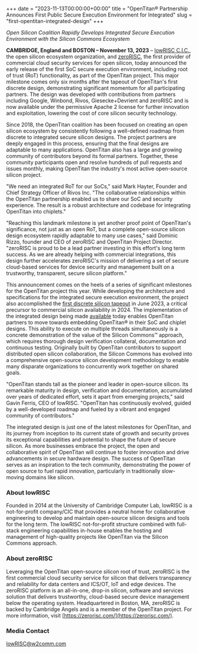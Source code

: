 +++
date = "2023-11-13T00:00:00+00:00"
title = "OpenTitan® Partnership Announces First Public Secure Execution Environment for Integrated"
slug = "first-opentitan-integrated-design"
+++

*Open Silicon Coalition Rapidly Develops Integrated Secure Execution Environment with the Silicon Commons Ecosystem*

**CAMBRIDGE, England and BOSTON – November 13, 2023** – [lowRISC C.I.C.](https://lowrisc.org/), the open silicon ecosystem organization, and [zeroRISC](https://zerorisc.com/), the first provider of commercial cloud security services for open silicon, today announced the early release of the first SoC secure execution environment, including root of trust (RoT) functionality, as part of the OpenTitan project.
This major milestone comes only six months after the tapeout of OpenTitan's first discrete design, demonstrating significant momentum for all participating partners.
The design was developed with contributions from partners including Google, Winbond, Rivos, Giesecke+Devrient and zeroRISC and is now available under the permissive Apache 2 license for further innovation and exploitation, lowering the cost of core silicon security technology.

Since 2018, the OpenTitan coalition has been focused on creating an open silicon ecosystem by consistently following a well-defined roadmap from discrete to integrated secure silicon designs.
The project partners are deeply engaged in this process, ensuring that the final designs are adaptable to many applications.
OpenTitan also has a large and growing community of contributors beyond its formal partners.
Together, these community participants open and resolve hundreds of pull requests and issues monthly, making OpenTitan the industry's most active open-source silicon project.

"We need an integrated RoT for our SoCs," said Mark Hayter, Founder and Chief Strategy Officer of Rivos Inc.
"The collaborative relationships within the OpenTitan partnership enabled us to share our SoC and security experience.
The result is a robust architecture and codebase for integrating OpenTitan into chiplets."

"Reaching this landmark milestone is yet another proof point of OpenTitan's significance, not just as an open RoT, but a complete open-source silicon design ecosystem rapidly adaptable to many use cases," said Dominic Rizzo, founder and CEO of zeroRISC and OpenTitan Project Director.
"zeroRISC is proud to be a lead partner investing in this effort's long term success. As we are already helping with commercial integrations, this design further accelerates zeroRISC's mission of delivering a set of secure cloud-based services for device security and management built on a trustworthy, transparent, secure silicon platform."

This announcement comes on the heels of a series of significant milestones for the OpenTitan project this year.
While developing the architecture and specifications for the integrated secure execution environment, the project also accomplished the [first discrete silicon tapeout](https://lowrisc.org/blog/2023/06/opentitans-rtl-freeze-leveraging-transparency-to-create-trustworthy-computing/) in June 2023, a critical precursor to commercial silicon availability in 2024.
The implementation of the integrated design being made [available](https://github.com/lowRISC/opentitan/tree/integrated_dev) today enables OpenTitan partners to move towards embedding OpenTitan® in their SoC and chiplet designs.
This ability to execute on multiple threads simultaneously is a concrete demonstration of the value of the Silicon Commons™ approach, which requires thorough design verification collateral, documentation and continuous testing.
Originally built by OpenTitan contributors to support distributed open silicon collaboration, the Silicon Commons has evolved into a comprehensive open-source silicon development methodology to enable many disparate organizations to concurrently work together on shared goals.

"OpenTitan stands tall as the pioneer and leader in open-source silicon.
Its remarkable maturity in design, verification and documentation, accumulated over years of dedicated effort, sets it apart from emerging projects," said Gavin Ferris, CEO of lowRISC.
"OpenTitan has continuously evolved, guided by a well-developed roadmap and fueled by a vibrant and engaged community of contributors."

The integrated design is just one of the latest milestones for OpenTitan, and its journey from inception to its current state of growth and security proves its exceptional capabilities and potential to shape the future of secure silicon.
As more businesses embrace the project, the open and collaborative spirit of OpenTitan will continue to foster innovation and drive advancements in secure hardware design.
The success of OpenTitan serves as an inspiration to the tech community, demonstrating the power of open source to fuel rapid innovation, particularly in traditionally slow-moving domains like silicon.

### About lowRISC
Founded in 2014 at the University of Cambridge Computer Lab, lowRISC is a not-for-profit company/CIC that provides a neutral home for collaborative engineering to develop and maintain open-source silicon designs and tools for the long term. The lowRISC not-for-profit structure combined with full-stack engineering capabilities in-house enables the hosting and management of high-quality projects like OpenTitan via the Silicon Commons approach.

### About zeroRISC
Leveraging the OpenTitan open-source silicon root of trust, zeroRISC is the first commercial cloud security service for silicon that delivers transparency and reliability for data centers and ICS/OT, IoT and edge devices. The zeroRISC platform is an all-in-one, drop-in silicon, software and services solution that delivers trustworthy, cloud-based secure device management below the operating system. Headquartered in Boston, MA, zeroRISC is backed by Cambridge Angels and is a member of the OpenTitan project. For more information, visit [https://zerorisc.com/](https://zerorisc.com/).

### Media Contact
[lowRISC@w2comm.com](mailto:lowRISC@w2comm.com)
